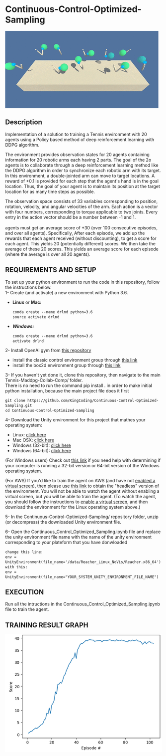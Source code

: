 # Continuous-Control-Optimized-Sampling
![Continuous Control snapshot](https://github.com/KingCoding/Continuous-Control-Optimized-Sampling/blob/main/pictures/Continuous%20Control%20Snapshot.png)
## Description
Implementation of a solution to training a Tennis environment with 20 agents using a Policy based method of deep reinforcement learning with DDPG algorithm.

The environment provides observation states for 20 agents containing information for 20 robotic arms each having 2 parts. The goal of the 2o agents is to collaborate through a deep reinforcement learning method like the DDPG algorithm in order to synchronize each robotic arm with its target.
In this environment, a double-jointed arm can move to target locations. A reward of +0.1 is provided for each step that the agent's hand is in the goal location. Thus, the goal of your agent is to maintain its position at the target location for as many time steps as possible.

The observation space consists of 33 variables corresponding to position, rotation, velocity, and angular velocities of the arm. Each action is a vector with four numbers, corresponding to torque applicable to two joints. Every entry in the action vector should be a number between -1 and 1.\
\
agents must get an average score of +30 (over 100 consecutive episodes, and over all agents). Specifically,
After each episode, we add up the rewards that each agent received (without discounting), to get a score for each agent. This yields 20 (potentially different) scores. We then take the average of these 20 scores.
This yields an average score for each episode (where the average is over all 20 agents).

## REQUIREMENTS AND SETUP
To set up your python environment to run the code in this repository, follow the instructions below.\
1- Create (and activate) a new environment with Python 3.6.
- **Linux** or **Mac:**
  ```
  conda create --name drlnd python=3.6
  source activate drlnd
  ```
- ***Windows:***
  ```
  conda create --name drlnd python=3.6 
  activate drlnd
  ```

2- Install OpenAi gym from [this repository](https://github.com/openai/gym)
- install the classic control environment group through [this link](https://github.com/openai/gym#classic-control)
- install the box2d environment group through [this link](https://github.com/openai/gym#box2d)

3- If you haven't yet done it, clone this repository, then navigate to the main Tennis-Maddpg-Collab-Comp/ folder.\
   There is no need to run the command pip install . in order to make initial python installation, because the main project file does it first
  ```
  git clone https://github.com/KingCoding/Continuous-Control-Optimized-Sampling.git
  cd Continuous-Control-Optimized-Sampling
  ```
4- Download the Unity environment for this project that mathes your operating system:
- Linux: [click here](https://s3-us-west-1.amazonaws.com/udacity-drlnd/P2/Reacher/Reacher_Linux.zip)
- Mac OSX: [click here](https://s3-us-west-1.amazonaws.com/udacity-drlnd/P2/Reacher/Reacher.app.zip)
- Windows (32-bit): [click here](https://s3-us-west-1.amazonaws.com/udacity-drlnd/P2/Reacher/Reacher_Windows_x86.zip)
- Windows (64-bit): [click here](https://s3-us-west-1.amazonaws.com/udacity-drlnd/P2/Reacher/Reacher_Windows_x86_64.zip)

(For Windows users) Check out [this link](https://support.microsoft.com/en-us/help/827218/how-to-determine-whether-a-computer-is-running-a-32-bit-version-or-64) if you need help with determining if your computer is running a 32-bit version or 64-bit version of the Windows operating system.

(For AWS) If you'd like to train the agent on AWS (and have not [enabled a virtual screen](https://github.com/Unity-Technologies/ml-agents/blob/master/docs/Training-on-Amazon-Web-Service.md)), then please use [this link](https://s3-us-west-1.amazonaws.com/udacity-drlnd/P3/Tennis/Tennis_Linux_NoVis.zip) to obtain the "headless" version of the environment. You will not be able to watch the agent without enabling a virtual screen, but you will be able to train the agent. (To watch the agent, you should follow the instructions to [enable a virtual screen](https://github.com/Unity-Technologies/ml-agents/blob/master/docs/Training-on-Amazon-Web-Service.md), and then download the environment for the Linux operating system above.)


5- In the Continuous-Control-Optimized-Sampling/ repository folder, unzip (or decompress) the downloaded Unity environment file.

6- Open the Continuous_Control_Optimized_Sampling.ipynb file and replace the unity environment file name with the name of the unity environment corresponding to your plateform that you have donwloaded
```
change this line:
env = UnityEnvironment(file_name='/data/Reacher_Linux_NoVis/Reacher.x86_64')
with this:
env = UnityEnvironment(file_name="YOUR_SYSTEM_UNITY_ENVIRONMENT_FILE_NAME")
```

## EXECUTION
Run all the intructions in the Continuous_Control_Optimized_Sampling.ipynb file to train the agent.

## TRAINING RESULT GRAPH
![Training result graph](https://github.com/KingCoding/Continuous-Control-Optimized-Sampling/blob/main/pictures/Continuous%20Control%20Chart.png)
